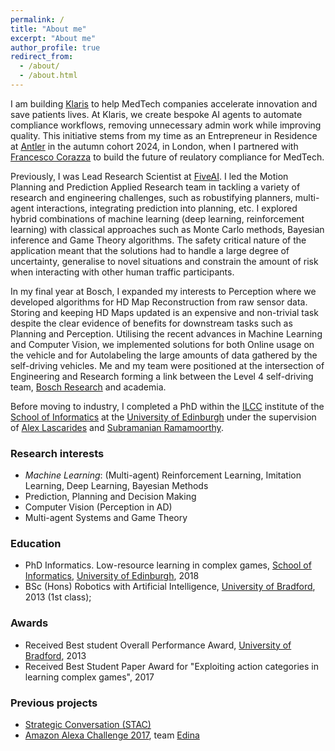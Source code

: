 ```yaml
---
permalink: /
title: "About me"
excerpt: "About me"
author_profile: true
redirect_from: 
  - /about/
  - /about.html
---
```


I am building [Klaris](https://www.klaris.ai) to help MedTech companies accelerate innovation and save patients lives. At Klaris, we create bespoke AI agents to automate compliance workflows, removing unnecessary admin work while improving quality. This initiative stems from my time as an Entrepreneur in Residence at [Antler](https://www.antler.co/) in the autumn cohort 2024, in London, when I partnered with [Francesco Corazza](https://www.linkedin.com/in/francescocorazza) to build the future of reulatory compliance for MedTech.

Previously, I was Lead Research Scientist at [FiveAI]([Bosch]). I led the Motion Planning and Prediction Applied Research team in tackling a variety of research and engineering challenges, such as robustifying planners, multi-agent interactions, integrating prediction into planning, etc. I explored hybrid combinations of machine learning (deep learning, reinforcement learning) with classical approaches such as Monte Carlo methods, Bayesian inference and Game Theory algorithms. The safety critical nature of the application meant that the solutions had to handle a large degree of uncertainty, generalise to novel situations and constrain the amount of risk when interacting with other human traffic participants.

In my final year at Bosch, I expanded my interests to Perception where we developed algorithms for HD Map Reconstruction from raw sensor data. Storing and keeping HD Maps updated is an expensive and non-trivial task despite the clear evidence of benefits for downstream tasks such as Planning and Perception. Utilising the recent advances in Machine Learning and Computer Vision, we implemented solutions for both Online usage on the vehicle and for Autolabeling the large amounts of data gathered by the self-driving vehicles. Me and my team were positioned at the intersection of Engineering and Research forming a link between the Level 4 self-driving team, [Bosch Research] and academia.

Before moving to industry, I completed a PhD within the [ILCC] institute of the [School of Informatics] at the [University of Edinburgh] under the supervision of [Alex Lascarides] and [Subramanian Ramamoorthy].

### Research interests
- *Machine Learning*: (Multi-agent) Reinforcement Learning, Imitation Learning, Deep Learning, Bayesian Methods
- Prediction, Planning and Decision Making
- Computer Vision (Perception in AD)
- Multi-agent Systems and Game Theory

### Education
- PhD Informatics. Low-resource learning in complex games, [School of Informatics], [University of Edinburgh],  2018
- BSc (Hons) Robotics with Artificial Intelligence, [University of Bradford], 2013 (1st class);

### Awards
- Received Best student Overall Performance Award, [University of Bradford], 2013
- Received Best Student Paper Award for "Exploiting action categories in learning complex games", 2017

### Previous projects
- [Strategic Conversation (STAC)]
- [Amazon Alexa Challenge 2017], team [Edina]

[University of Bradford]: http://www.bradford.ac.uk/
[University of Edinburgh]: http://www.ed.ac.uk
[School of Informatics]: http://www.ed.ac.uk/informatics/
[ILCC]: http://www.ilcc.inf.ed.ac.uk
[Alex Lascarides]: http://homepages.inf.ed.ac.uk/alex/
[Subramanian Ramamoorthy]: http://homepages.inf.ed.ac.uk/sramamoo/
[Strategic Conversation (STAC)]: https://www.irit.fr/STAC/index.html
[Amazon Alexa Challenge 2017]: https://developer.amazon.com/alexaprize/challenges/past-challenges/2017
[Edina]: https://developer.amazon.com/alexaprize/challenges/past-challenges/2017/edina
[FiveAI]: https://five.ai/
[Bosch]: https://www.bosch-mobility.com/en/
[Bosch Research]: https://www.bosch.com/research/
[Antler]: https://www.antler.co/
[Klaris]: https://www.klaris.ai/
[Francesco Corazza]: https://www.linkedin.com/in/francescocorazza